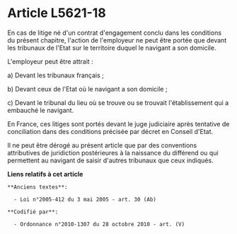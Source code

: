 # Article L5621-18

En cas de litige né d'un contrat d'engagement conclu dans les conditions du présent chapitre, l'action de l'employeur ne peut
être portée que devant les tribunaux de l'Etat sur le territoire duquel le navigant a son domicile.

L'employeur peut être attrait :

a) Devant les tribunaux français ;

b) Devant ceux de l'Etat où le navigant a son domicile ;

c) Devant le tribunal du lieu où se trouve ou se trouvait l'établissement qui a embauché le navigant.

En France, ces litiges sont portés devant le juge judiciaire après tentative de conciliation dans des conditions précisée par
décret en Conseil d'Etat.

Il ne peut être dérogé au présent article que par des conventions attributives de juridiction postérieures à la naissance du
différend ou qui permettent au navigant de saisir d'autres tribunaux que ceux indiqués.

**Liens relatifs à cet article**

	**Anciens textes**:

	  - Loi n°2005-412 du 3 mai 2005 - art. 30 (Ab)

	**Codifié par**:

	  - Ordonnance n°2010-1307 du 28 octobre 2010 - art. (V)
